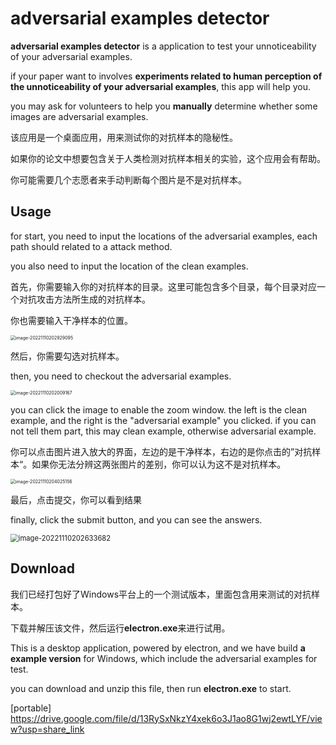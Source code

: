 # adversarial examples detector

**adversarial examples detector** is a application to test your unnoticeability of your adversarial examples. 

if your paper want to involves **experiments related to human perception of the unnoticeability of your adversarial examples**, this app will help you.

you may ask for volunteers to help you **manually** determine whether some images are adversarial examples.

该应用是一个桌面应用，用来测试你的对抗样本的隐秘性。

如果你的论文中想要包含关于人类检测对抗样本相关的实验，这个应用会有帮助。

你可能需要几个志愿者来手动判断每个图片是不是对抗样本。



## Usage

for start, you need to input the locations of the adversarial examples, each path should related to a attack method.

you also need to input the location of the clean examples.

首先，你需要输入你的对抗样本的目录。这里可能包含多个目录，每个目录对应一个对抗攻击方法所生成的对抗样本。

你也需要输入干净样本的位置。

<img src="https://github.com/a772316182/adversarial_examples_detector/raw/master/image-20221110202929095.png" alt="image-20221110202929095" style="zoom: 50%;" />

然后，你需要勾选对抗样本。

then, you need to checkout the adversarial examples.

 

<img src="https://github.com/a772316182/adversarial_examples_detector/raw/master/image-20221110202009167.png" alt="image-20221110202009167" style="zoom: 50%;" />

you can click the image to enable the zoom window. the left is the clean example, and the right is the "adversarial example" you clicked. if you can not tell them part, this may clean example, otherwise adversarial example.

你可以点击图片进入放大的界面，左边的是干净样本，右边的是你点击的”对抗样本“。如果你无法分辨这两张图片的差别，你可以认为这不是对抗样本。

<img src="https://github.com/a772316182/adversarial_examples_detector/raw/master/image-20221110204025156.png" alt="image-20221110204025156" style="zoom: 50%;" />

最后，点击提交，你可以看到结果

finally, click the submit button, and you can see the answers.

<img src="https://github.com/a772316182/adversarial_examples_detector/raw/master/image-20221110202633682.png" alt="image-20221110202633682" style="zoom:80%;" />



## Download

我们已经打包好了Windows平台上的一个测试版本，里面包含用来测试的对抗样本。

下载并解压该文件，然后运行**electron.exe**来进行试用。

This is a desktop application, powered by electron, and we have build **a example version** for Windows, which include the adversarial examples for test.

you can download and unzip this file, then run **electron.exe** to start.

[portable] https://drive.google.com/file/d/13RySxNkzY4xek6o3J1ao8G1wj2ewtLYF/view?usp=share_link
